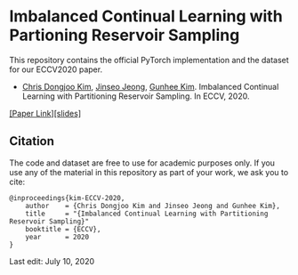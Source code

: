 # Imbalanced Continual Learning with Partioning Reservoir Sampling
This repository contains the official PyTorch implementation and the dataset for our ECCV2020 paper.
- [Chris Dongjoo Kim](https://cdjkim.github.io/), [Jinseo Jeong](https://www.jinseo.kr/), [Gunhee Kim](https://vision.snu.ac.kr/gunhee/). Imbalanced Continual Learning with Partitioning Reservoir Sampling. In ECCV, 2020.

[[Paper Link]](http://arxiv.org/abs/2009.03632)[[slides]](https://github.com/cdjkim/PRS/tree/master/resources/eccv20_slides.pdf)

## Citation
The code and dataset are free to use for academic purposes only. If you use any of the material in this repository as part of your work, we ask you to cite:
```
@inproceedings{kim-ECCV-2020,
    author    = {Chris Dongjoo Kim and Jinseo Jeong and Gunhee Kim},
    title     = "{Imbalanced Continual Learning with Partitioning Reservoir Sampling}"
    booktitle = {ECCV},
    year      = 2020
}
```

Last edit: July 10, 2020
